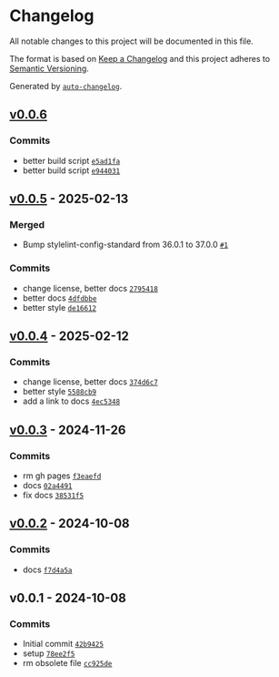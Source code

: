 # Changelog

All notable changes to this project will be documented in this file.

The format is based on [Keep a Changelog](https://keepachangelog.com/en/1.0.0/)
and this project adheres to [Semantic Versioning](https://semver.org/spec/v2.0.0.html).

Generated by [`auto-changelog`](https://github.com/CookPete/auto-changelog).

## [v0.0.6](https://github.com/substrate-system/a11y/compare/v0.0.5...v0.0.6)

### Commits

- better build script [`e5ad1fa`](https://github.com/substrate-system/a11y/commit/e5ad1fa70b618eaea98ec56112632fa14b34836f)
- better build script [`e944031`](https://github.com/substrate-system/a11y/commit/e9440311cef3cfaf859665ccbab68dc4ea3b058f)

## [v0.0.5](https://github.com/substrate-system/a11y/compare/v0.0.4...v0.0.5) - 2025-02-13

### Merged

- Bump stylelint-config-standard from 36.0.1 to 37.0.0 [`#1`](https://github.com/substrate-system/a11y/pull/1)

### Commits

- change license, better docs [`2795418`](https://github.com/substrate-system/a11y/commit/2795418ee18b09a710290539396937bdf1159fea)
- better docs [`4dfdbbe`](https://github.com/substrate-system/a11y/commit/4dfdbbe7dbedf5878d2683f366871ed6dc4433e5)
- better style [`de16612`](https://github.com/substrate-system/a11y/commit/de166121820154a93732fc2d7b59a129d8340ae2)

## [v0.0.4](https://github.com/substrate-system/a11y/compare/v0.0.3...v0.0.4) - 2025-02-12

### Commits

- change license, better docs [`374d6c7`](https://github.com/substrate-system/a11y/commit/374d6c703bde1ee5a89d50c28d9805a55f354bf6)
- better style [`5588cb9`](https://github.com/substrate-system/a11y/commit/5588cb9a88fd8ae7b4c77f659434300fd8b1e788)
- add a link to docs [`4ec5348`](https://github.com/substrate-system/a11y/commit/4ec5348110efd3e87aac48b2be52529f3376ee35)

## [v0.0.3](https://github.com/substrate-system/a11y/compare/v0.0.2...v0.0.3) - 2024-11-26

### Commits

- rm gh pages [`f3eaefd`](https://github.com/substrate-system/a11y/commit/f3eaefd1689e45118bd3092fc145dbcb398b8c3b)
- docs [`02a4491`](https://github.com/substrate-system/a11y/commit/02a4491a0a8b83a6e5dd9980606244ce14741d3c)
- fix docs [`38531f5`](https://github.com/substrate-system/a11y/commit/38531f593d126935073407f6a3caecb945fb8011)

## [v0.0.2](https://github.com/substrate-system/a11y/compare/v0.0.1...v0.0.2) - 2024-10-08

### Commits

- docs [`f7d4a5a`](https://github.com/substrate-system/a11y/commit/f7d4a5a36cc2285e2322574ac0775113965cb510)

## v0.0.1 - 2024-10-08

### Commits

- Initial commit [`42b9425`](https://github.com/substrate-system/a11y/commit/42b942526b65bc9166894d360b2af54729e206b9)
- setup [`78ee2f5`](https://github.com/substrate-system/a11y/commit/78ee2f511f93bcd75c97b3365eea88098c25eec9)
- rm obsolete file [`cc925de`](https://github.com/substrate-system/a11y/commit/cc925de250df0e33cc2e91b57204bbcd7a01c6b8)
